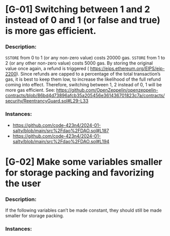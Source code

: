 # [G-01] Switching between 1 and 2 instead of 0 and 1 (or false and true) is more gas efficient. 

### Description:
`SSTORE` from 0 to 1 (or any non-zero value) costs 20000 gas. `SSTORE` from 1 to 2 (or any other non-zero value) costs 5000 gas.
By storing the original value once again, a refund is triggered ( https://eips.ethereum.org/EIPS/eip-2200).
Since refunds are capped to a percentage of the total transaction’s gas, it is best to keep them low, to increase the likelihood of the full refund coming into effect.
Therefore, switching between 1, 2 instead of 0, 1 will be more gas efficient.
See: https://github.com/OpenZeppelin/openzeppelin-contracts/blob/86bd4d73896afcb35a205456e361436701823c7a/contracts/security/ReentrancyGuard.sol#L29-L33

### Instances:
- https://github.com/code-423n4/2024-01-salty/blob/main/src%2Fdao%2FDAO.sol#L187
- https://github.com/code-423n4/2024-01-salty/blob/main/src%2Fdao%2FDAO.sol#L194

# [G-02] Make some variables smaller for storage packing and favorizing the user

### Description:
If the following variables can’t be made constant, they should still be made smaller for storage packing.

### Instances:

